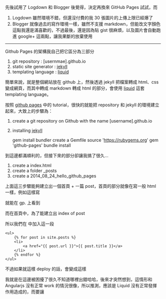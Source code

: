  
先後試用了 Logdown 和 Blogger 後覺得，決定再換來 GitHub Pages 試試，而

1. Logdown 雖然環境不錯，但還沒付費的我 30 張圖片的上傳上限已經爆了
1. Blogger 就像過去的寫作環境一樣，雖然不支援 markdown，但能改文字顏色這點我還是滿喜歡的，不過最後，還是因為貼 gist 很麻煩，以及圖片會自動跑進 google+ 這兩點，讓我果斷的放棄使用

---

Github Pages 的架構我自己把它區分為三部分

1. git repository			: [usernmae].github.io
1. static site generator 	: [jekyll][]
1. templating language		: [liquid][]

簡單來說，就是整個網站放在 github 上，然後透過 jekyll 把檔案轉成 html、css 變成網頁，而其中轉成 markdown 轉成 html 的部分，會使用 [liquid][] 這套 templating language。

按照 [github pages][] 中的 tutorial，很快的就能把 repository 和 jekyll 的環境建立起來，大致上的步驟為：

1. create a git repository on Github with the name [username].github.io
1. installing [jekyll][]

	gem install bundler
	create a Gemfile
		source 'https://rubygems.org'
		gem 'github-pages'
	bundle install

到這邊都滿順利的，但接下來的部分卻讓我搞了很久...

1. create a index.html
2. create a folder _posts
3. create a 2014_08_24_hello_github_pages

上面這三步驟能夠建立出一個首頁 + 一篇 post，首頁的部分就像在寫一般 html 一樣，例如這樣寫

<script src="https://gist.github.com/hiiamyes/ccd5b41ddde5b7be8b91.js"></script>

就能在 gp. 上看到



而在首頁中，為了能建立出 index of post 

所以我們在 <body> 中加入這一段

	<ul>
        {% for post in site.posts %}
        <li>
            <a href="{{ post.url }}">{{ post.title }}</a>
        </li>
        {% endfor %}
    </ul>

不過如果就這樣 deploy 的話，會變成這樣



我就是在這邊被困擾了很久不知道哪裡出錯哈哈，後來才突然想到，這情形和 Angularjs 沒有正常 work 的情況很像，所以推測，應該是 Liquid 沒有正常發揮作用造成的，而要讓


[github pages]: https://pages.github.com/ "Github Pages"
[jekyll]: http://jekyllrb.com/ "Jekyll"
[liquid]: http://docs.shopify.com/themes/liquid-documentation/basics "Liquid"
[creating pages]: https://help.github.com/articles/creating-pages-with-the-automatic-generator "Creating Pages"





